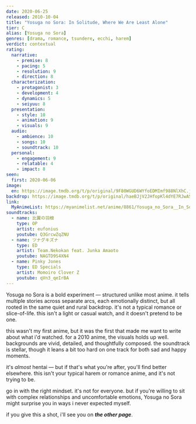 ```yaml
---
date: 2020-06-25
released: 2010-10-04
title: "Yosuga no Sora: In Solitude, Where We Are Least Alone"
tier: C
alias: [Yosuga no Sora]
genres: [drama, romance, tsundere, ecchi, harem]
verdict: contextual
rating:
  narrative:
    - premise: 8
    - pacing: 5
    - resolution: 9
    - direction: 8
  characterization:
    - protagonist: 3
    - development: 4
    - dynamics: 5
    - seiyuu: 8
  presentation:
    - style: 10
    - animation: 9
    - visuals: 9
  audio:
    - ambience: 10
    - songs: 10
    - soundtrack: 10
  personal:
    - engagement: 9
    - relatable: 4
    - impact: 8
seen:
  first: 2020-06-06
image:
  en: https://image.tmdb.org/t/p/original/9F80WGUD6WYfoEDMImf988NlXhC.jpg
backdrop: https://image.tmdb.org/t/p/original/haeBJjV2JHfopKl4dYE7RJwASlF.jpg
link:
  MyAnimeList: https://myanimelist.net/anime/8861/Yosuga_no_Sora__In_Solitude_Where_We_Are_Least_Alone
soundtracks:
  - name: 比翼の羽根
    type: OP
    artist: eufonius
    youtube: Q3GrcwZqZNU
  - name: ツナグキズナ
    type: ED
    artist: Team.Nekokan feat. Junka Amaoto
    youtube: NAGTD9S4XN4
  - name: Pinky Jones
    type: ED Specials
    artist: Momoiro Clover Z
    youtube: qVn3_qeIrBA
---
```


Yosuga no Sora is a bold experiment — structured unlike most anime. it tells multiple stories across separate arcs, each emotionally distinct, but all rooted in the same quiet and rural backdrop. it's not a typical romance or slice-of-life. this isn't a light or casual watch, and it doesn't pretend to be one.

this wasn't my first anime, but it was the first that made me want to write about what i'd watched. for a 2010 anime, the visuals holds up well. backgrounds are vivid, detailed, and thoughtfully composed. the soundtrack is stellar, though it leans a bit too hard on one track for both sad and happy moments.

it's *almost* hentai — but if that's what you're after, you'll find better elsewhere. this isn't your typical harem or romance anime, and it's not trying to be.

go in with the right mindset. it's not for everyone. but if you're willing to sit with complex relationships and uncomfortable emotions, Yosuga no Sora might surprise you in ways i never expected myself.

if you give this a shot, i'll see you on ***the other page***.
